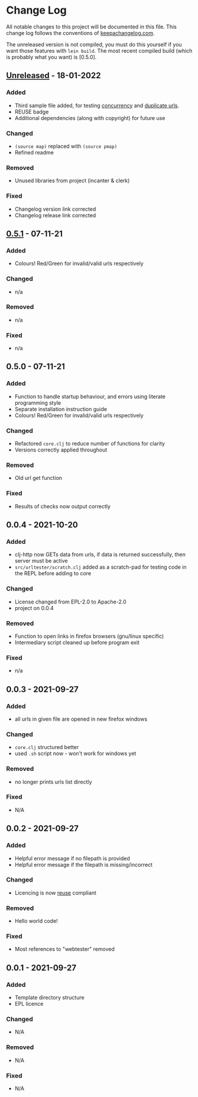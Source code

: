 <!-- SPDX-FileCopyrightText: 2021 Orcro Ltd. team@orcro.co.uk -->
<!-- -->
<!-- SPDX-License-Identifier: Apache-2.0 -->

# Change Log

All notable changes to this project will be documented in this file. This change log follows the conventions of [keepachangelog.com](http://keepachangelog.com/).

The unreleased version is not compiled, you must do this yourself if you want those features with `lein build`. The most recent compiled build (which is probably what you want) is [0.5.0].

## [Unreleased] - 18-01-2022

### Added

- Third sample file added, for testing [concurrency](https://github.com/galacticalex/urltester/issues/10) and [duplicate urls](https://github.com/galacticalex/urltester/issues/9). 
- REUSE badge
- Additional dependencies (along with copyright) for future use

### Changed

- `(source map)` replaced with `(source pmap)`
- Refined readme

### Removed

- Unused libraries from project (incanter & clerk)

### Fixed

- Changelog version link corrected 
- Changelog release link corrected

## [0.5.1] - 07-11-21

### Added

- Colours! Red/Green for invalid/valid urls respectively

### Changed

- n/a

### Removed

- n/a

### Fixed

- n/a

## 0.5.0 - 07-11-21

### Added

- Function to handle startup behaviour, and errors using literate programming style
- Separate installation instruction guide
- Colours! Red/Green for invalid/valid urls respectively

### Changed

- Refactored `core.clj` to reduce number of functions for clarity
- Versions correctly applied throughout

### Removed

- Old url get function

### Fixed

- Results of checks now output correctly


## 0.0.4 - 2021-10-20

### Added

- clj-http now GETs data from urls, if data is returned successfully, then server must be active
- `src/urltester/scratch.clj` added as a scratch-pad for testing code in the REPL before adding to core

### Changed

- License changed from EPL-2.0 to Apache-2.0
- project on 0.0.4

### Removed

- Function to open links in firefox browsers (gnu/linux specific)
- Intermediary script cleaned up before program exit

### Fixed

- n/a

## 0.0.3 - 2021-09-27

### Added

- all urls in given file are opened in new firefox windows

### Changed

- `core.clj` structured better
- used `.sh` script now - won't work for windows yet

### Removed

- no longer prints urls list directly

### Fixed

- N/A

## 0.0.2 - 2021-09-27

### Added

- Helpful error message if no filepath is provided
- Helpful error message if the filepath is missing/incorrect

### Changed

- Licencing is now [reuse](https://reuse.software) compliant

### Removed

- Hello world code!

### Fixed

- Most references to "webtester" removed

## 0.0.1 - 2021-09-27

### Added

- Template directory structure
- EPL licence

### Changed

- N/A

### Removed

- N/A

### Fixed

- N/A

[Unreleased]: https://github.com/galacticalex/urltester
[0.5.1]: https://github.com/galacticalex/urltester/tree/master/release
